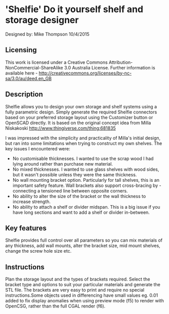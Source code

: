 'Shelfie' Do it yourself shelf and storage designer
====================================================
Designed by: Mike Thompson 10/4/2015

Licensing
---------
This work is licensed under a Creative Commons Attribution-NonCommercial-ShareAlike 3.0 Australia License.  Further information is available here - http://creativecommons.org/licenses/by-nc-sa/3.0/au/deed.en_GB

Description
------------
Shelfie allows you to design your own storage and shelf systems using a fully parametric design. Simply generate the required Shelfie connectors based on your preferred storage layout using the Customizer button or OpenSCAD directly. It is based on the original concept idea from Milla Niskakoski http://www.thingiverse.com/thing:681835

I was impressed with the simplicity and practicality of Milla's initial design, but ran into some limitations when trying to construct my own shelves. The key issues I encountered were:

- No customisable thicknesses. I wanted to use the scrap wood I had lying around rather than purchase new material.
- No mixed thicknesses. I wanted to use glass shelves with wood sides, but it wasn't possible unless they were the same thickness.
- No wall mounting bracket option. Particularly for tall shelves, this is an important safety feature. Wall brackets also support cross-bracing by - connecting a tensioned line between opposite corners.
- No ability to alter the size of the bracket or the wall thickness to increase strength.
- No ability to attach a shelf or divider midspan. This is a big issue if you have long sections and want to add a shelf or divider in-between.

Key features
------------
Shelfie provides full control over all parameters so you can mix materials of any thickness, add wall mounts, alter the bracket size, mid mount shelves, change the screw hole size etc.

Instructions
------------
Plan the storage layout and the types of brackets required. Select the bracket type and options to suit your particular materials and generate the STL file. The brackets are very easy to print and require no special instructions.Some objects used in differencing have small values eg. 0.01 added to fix display anomalies when using preview mode (f5) to render with OpenCSG, rather than the full CGAL render (f6). 

